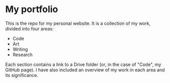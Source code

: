 # My portfolio
This is the repo for my personal website. It is a collection of my work, divided into four areas:

- Code
- Art
- Writing
- Research

Each section contains a link to a Drive folder (or, in the case of "Code", my GitHub page). I have also included an overview of my work in each area and its significance.


